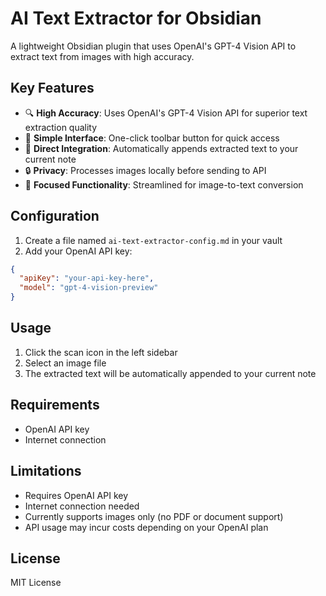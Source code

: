 # AI Text Extractor for Obsidian

A lightweight Obsidian plugin that uses OpenAI's GPT-4 Vision API to extract text from images with high accuracy.

## Key Features

- 🔍 **High Accuracy**: Uses OpenAI's GPT-4 Vision API for superior text extraction quality
- 🚀 **Simple Interface**: One-click toolbar button for quick access
- 📝 **Direct Integration**: Automatically appends extracted text to your current note
- 🔒 **Privacy**: Processes images locally before sending to API
- 🎯 **Focused Functionality**: Streamlined for image-to-text conversion

## Configuration

1. Create a file named `ai-text-extractor-config.md` in your vault
2. Add your OpenAI API key:
```json
{
  "apiKey": "your-api-key-here",
  "model": "gpt-4-vision-preview"
}
```

## Usage

1. Click the scan icon in the left sidebar
2. Select an image file
3. The extracted text will be automatically appended to your current note

## Requirements

- OpenAI API key
- Internet connection


## Limitations

- Requires OpenAI API key
- Internet connection needed
- Currently supports images only (no PDF or document support)
- API usage may incur costs depending on your OpenAI plan

## License

MIT License
